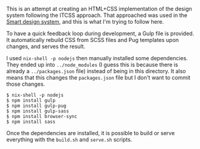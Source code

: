 This is an attempt at creating an HTML+CSS implementation of the design system
following the ITCSS approach. That approached was used in the [Smart design
system](https://design.smart.coop/), and this is what I'm trying to follow
here.

To have a quick feedback loop during development, a Gulp file is provided. It
automatically rebuild CSS from SCSS files and Pug templates upon changes, and
serves the result.

I used `nix-shell -p nodejs` then manually installed some dependencies. They
ended up into `../node_modules` (I guess this is because there is already a
`../packages.json` file) instead of being in this directory. It also means that
this changes the `packages.json` file but I don't want to commit those changes.

```
$ nix-shell -p nodejs
$ npm install gulp
$ npm install gulp-pug
$ npm install gulp-sass
$ npm install browser-sync
$ npm install sass
```

Once the dependencies are installed, it is possible to build or serve
everything with the `build.sh` and `serve.sh` scripts.

